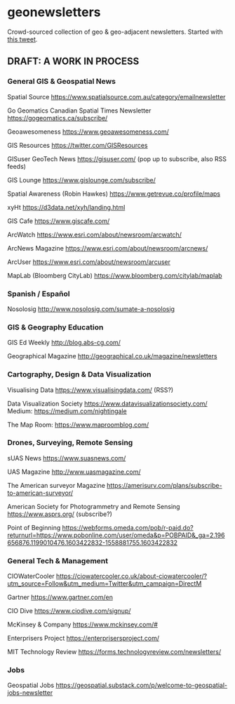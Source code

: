 # geonewsletters
Crowd-sourced collection of geo &amp; geo-adjacent newsletters. Started with [this tweet](https://twitter.com/KiriCarini/status/1309974962426376192).

## DRAFT: A WORK IN PROCESS

### General GIS & Geospatial News

Spatial Source https://www.spatialsource.com.au/category/emailnewsletter

Go Geomatics Canadian Spatial Times Newsletter https://gogeomatics.ca/subscribe/

Geoawesomeness https://www.geoawesomeness.com/

GIS Resources https://twitter.com/GISResources

GISuser GeoTech News https://gisuser.com/ (pop up to subscribe, also RSS feeds)

GIS Lounge https://www.gislounge.com/subscribe/

Spatial Awareness (Robin Hawkes) https://www.getrevue.co/profile/maps

xyHt https://d3data.net/xyh/landing.html

GIS Cafe https://www.giscafe.com/

ArcWatch https://www.esri.com/about/newsroom/arcwatch/

ArcNews Magazine https://www.esri.com/about/newsroom/arcnews/

ArcUser https://www.esri.com/about/newsroom/arcuser

MapLab (Bloomberg CityLab) https://www.bloomberg.com/citylab/maplab

### Spanish / Español

Nosolosig http://www.nosolosig.com/sumate-a-nosolosig

### GIS & Geography Education

GIS Ed Weekly http://blog.abs-cg.com/

Geographical Magazine http://geographical.co.uk/magazine/newsletters

### Cartography, Design & Data Visualization

Visualising Data https://www.visualisingdata.com/ (RSS?)

Data Visualization Society https://www.datavisualizationsociety.com/
Medium: https://medium.com/nightingale

The Map Room: https://www.maproomblog.com/

### Drones, Surveying, Remote Sensing

sUAS News https://www.suasnews.com/

UAS Magazine http://www.uasmagazine.com/

The American surveyor Magazine https://amerisurv.com/plans/subscribe-to-american-surveyor/

American Society for Photogrammetry and Remote Sensing https://www.asprs.org/ (subscribe?)

Point of Beginning https://webforms.omeda.com/pob/r-paid.do?returnurl=https://www.pobonline.com/user/omeda&p=POBPAID&_ga=2.196656876.1199010476.1603422832-1558881755.1603422832

### General Tech & Management

CIOWaterCooler https://ciowatercooler.co.uk/about-ciowatercooler/?utm_source=Follow&utm_medium=Twitter&utm_campaign=DirectM

Gartner https://www.gartner.com/en

CIO Dive https://www.ciodive.com/signup/

McKinsey & Company https://www.mckinsey.com/#

Enterprisers Project https://enterprisersproject.com/

MIT Technology Review https://forms.technologyreview.com/newsletters/

### Jobs

Geospatial Jobs https://geospatial.substack.com/p/welcome-to-geospatial-jobs-newsletter
